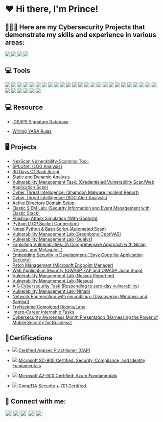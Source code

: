 <h1>❤️ Hi there, I'm Prince!</h1>

<h2>👨🏾‍💻 Here are my Cybersecurity Projects that demonstrate my skills and experience in various areas:</h2>

<a href="https://www.linkedin.com/in/prince-oruma-a0a724277/">
  <img src="https://img.shields.io/badge/-LinkedIn-0072b1?&style=for-the-badge&logo=linkedin&logoColor=white" />
</a>  
<a href="https://x.com/theprinceefe">
  <img src="https://img.shields.io/badge/-X-000000?&style=for-the-badge&logo=x&logoColor=white" />
</a>  
<a href="https://medium.com/@princeefeofficial">
  <img src="https://img.shields.io/badge/-Medium-000000?&style=for-the-badge&logo=medium&logoColor=white&background=ffffff" />
</a>  
<a href="https://youtube.com/@iamprinceefe?si=h87na8PPwrTdqZI4">
  <img src="https://img.shields.io/badge/-YouTube-FF0000?&style=for-the-badge&logo=youtube&logoColor=white" />
</a>

<h2>💻 Tools</h2>

<div><img src="https://img.shields.io/badge/-Nessus-0000FF?&style=for-the-badge&logo=security&logoColor=white" />
<img src="https://img.shields.io/badge/-Qualys-FF0000?&style=for-the-badge&logo=security&logoColor=white" />
<img src="https://img.shields.io/badge/-Nmap-ADD8E6?&style=for-the-badge&logo=nmap&logoColor=white" />
<img src="https://img.shields.io/badge/-OpenVAS-008000?&style=for-the-badge&logo=security&logoColor=white" />
<img src="https://img.shields.io/badge/-Wireshark-1679A7?&style=for-the-badge&logo=Wireshark&logoColor=white" />
<img src="https://img.shields.io/badge/-Burp%20Suite-F7A800?&style=for-the-badge&logo=burp&logoColor=white" />
<img src="https://img.shields.io/badge/-Metasploit-D00000?&style=for-the-badge&logo=security&logoColor=white" />
<img src="https://img.shields.io/badge/-Kali%20Linux-557C9F?&style=for-the-badge&logo=kali&logoColor=white" />
<img src="https://img.shields.io/badge/-OWASP%20ZAP-FF6600?&style=for-the-badge&logo=OWASP&logoColor=white" />
<img src="https://img.shields.io/badge/-Zeek-777BB4?&style=for-the-badge&logo=Zeek&logoColor=white" />
<img src="https://img.shields.io/badge/-Microsoft_Defender_for_Endpoint-00A4EF?&style=for-the-badge&logo=Microsoft&logoColor=white" />
<img src="https://img.shields.io/badge/-Microsoft_Sentinel-0078D4?&style=for-the-badge&logo=Microsoft&logoColor=white" />
<img src="https://img.shields.io/badge/-Splunk-000000?&style=for-the-badge&logo=Splunk&logoColor=white" />
<img src="https://img.shields.io/badge/-Elastic-005571?&style=for-the-badge&logo=Elastic&logoColor=white" />
<img src="https://img.shields.io/badge/-Python-306998?&style=for-the-badge&logo=python&logoColor=white" />
<img src="https://img.shields.io/badge/-Bash-4EAA25?style=for-the-badge&logo=gnu-bash&logoColor=white" />
<img src="https://img.shields.io/badge/-VirusTotal-0072C6?&style=for-the-badge&logo=virus-total&logoColor=white" />
<!-- Static Malware Analysis Tools -->
<img src="https://img.shields.io/badge/-IDA%20Pro-1E1E1E?&style=for-the-badge&logo=security&logoColor=white" />
<img src="https://img.shields.io/badge/-Ghidra-2D2926?&style=for-the-badge&logo=security&logoColor=white" />
<img src="https://img.shields.io/badge/-Radare2-55D3D1?&style=for-the-badge&logo=security&logoColor=white" />
<img src="https://img.shields.io/badge/-Binwalk-0066CC?&style=for-the-badge&logo=security&logoColor=white" />
<img src="https://img.shields.io/badge/-PEStudio-4B0082?&style=for-the-badge&logo=security&logoColor=white" />
<img src="https://img.shields.io/badge/-Yara-F4A300?&style=for-the-badge&logo=security&logoColor=white" />
<img src="https://img.shields.io/badge/-Strings-4D9DFF?&style=for-the-badge&logo=security&logoColor=white" />
<!-- Dynamic Malware Analysis Tools -->
<img src="https://img.shields.io/badge/-Cuckoo%20Sandbox-4F8A8B?&style=for-the-badge&logo=security&logoColor=white" />
<img src="https://img.shields.io/badge/-Remnux-008080?&style=for-the-badge&logo=security&logoColor=white" />
<img src="https://img.shields.io/badge/-Wireshark-1679A7?&style=for-the-badge&logo=Wireshark&logoColor=white" />
<img src="https://img.shields.io/badge/-Procmon-00B0B9?&style=for-the-badge&logo=windows&logoColor=white" />
<img src="https://img.shields.io/badge/-FireEye%20Helix-1D1D1B?&style=for-the-badge&logo=security&logoColor=white" />
<img src="https://img.shields.io/badge/-Sandboxie-D47D7F?&style=for-the-badge&logo=security&logoColor=white" />
<img src="https://img.shields.io/badge/-Any.run-F04F27?&style=for-the-badge&logo=security&logoColor=white" />

</div>




</div>

<h2>💻 Resource</h2>

- [IDS/IPS Signature Database](https://github.com/iamprinceefe/IDS-IPS-Signature-Database)

- [Writing YARA Rules](https://yara.readthedocs.io/en/stable/writingrules.html)


<h2>🖥 Projects</h2>

- [NexScan Vulnerability-Scanning Tool:](URL)
- [SPLUNK: (LOG Analysis)](https://github.com/iamprinceefe/SPLUNK-LOG-Analysis)
- [30 Days Of Bash Script](https://github.com/iamprinceefe/30DaysOfBashScript)
- [Static and Dynamic Analysis ](https://drive.google.com/drive/folders/1-7Ej5cSwSuVCc8tIcoXZPQi0EQOGiYWy)
- [Vulnerability Management Task: (Credentialed Vulnerability Scan/Web Application Scan) ](https://github.com/iamprinceefe/CYBLACK-Vulnerability-Management/blob/main/README.md)
- [Cyber Threat Intelligence: (Shamoon Malware Incident Report)](https://drive.google.com/drive/folders/1-49Doq_KuMtM1tJsmTKqSzqCVnB8ADMz)
- [Cyber Threat Intelligence: (SOC Alert Analysis) ](https://github.com/iamprinceefe/SOC-Alert-Analysis/blob/main/README.md)
- [Active Directory Domain Setup](https://github.com/iamprinceefe/Active-Directory-Domain-Setup/blob/main/README.md)
- [Elastic SIEM Lab: (Security Information and Event Management with Elastic Stack) ](https://github.com/iamprinceefe/Elastic-SIEM-LAB/blob/main/README.md)
- [Phishing Attack Simulation (With Gophish)](https://github.com/iamprinceefe/Phishing-Attack-Simulation)
- [Python (TCP Socket Connection)](https://github.com/iamprinceefe/python-TCP-socket)
- [Nmap Python & Bash Script (Automated Scan)](https://github.com/iamprinceefe/nmap-scan-scripts)
- [Vulnerability Management Lab (Greenbone OpenVAS)](https://github.com/iamprinceefe/Greenbone-OpenVAS/tree/main)
- [Vulnerability Management Lab (Qualys)](https://github.com/iamprinceefe/Qualys-Vulnerability-Mangement/tree/main)
- [Exploiting Vulnerabilities: (A Comprehensive Approach with Nmap, Nessus, and Metasploit )](https://github.com/iamprinceefe/Exploiting-Vulnerabilities/blob/main/README.md)
- [Embedding Security in Development ( Snyk Code for Application Security)](https://github.com/iamprinceefe/Snyk-Code-Application-Security-/tree/main)
- [Patch Management (Microsoft Endpoint Manager)](https://github.com/iamprinceefe/Patch-Management-Microsoft-Endpoint-Manager/tree/main)
- [Web Application Security (OWASP ZAP and OWASP Juice Shop)](https://github.com/iamprinceefe/OWwaspZAPLab/tree/main)
- [Vulnerability Management Lab (Nessus Reporting)](https://github.com/iamprinceefe/Vulnerability-Management-Blueteam-Nessus-/blob/main/README.md)
- [Vulnerability Management Lab (Nessus)](https://github.com/iamprinceefe/Vulnerability-Management/blob/main/README.md)
- [AIG Cybersecurity Task (Responding to zero-day vulnerability)](https://github.com/iamprinceefe/AIG-Cybersecurity-Task/blob/main/README.md)
- [Vulnerability Management Lab (Nmap)](https://github.com/iamprinceefe/Vulnerability-Management-Lab-Metasploit-/blob/main/README.md)
- [Network Enumeration with enum4linux: (Discovering Windows and Samba))](https://github.com/iamprinceefe/Network-Enumeration-with-enum4linux-Discovering-Windows-and-Samba-/blob/main/README.md)
 - [TryHackme Completed Rooms/Labs](https://tryhackme.com/p/iamprinceefe)
- [Intern-Career Internship Tasks](https://drive.google.com/drive/u/3/mobile/folders/1-LXefDXPZ5IF-Efb85CtHzOMYshgSC2d)
- [Cybersecurity Awareness Month Presentation (Harnessing the Power of Mobile Security for Business)](https://docs.google.com/file/d/1R-biEjjul1Z_pqc1DE_WSFvxT9rGDVC9/edit?usp=docslist_api&filetype=msword)





<h2> 🏅Certifications</h2>

-  <img src="https://img.shields.io/badge/-Certified%20AppSec%20Practitioner-%23FFA500?&style=for-the-badge&logo=security&logoColor=white" /> [Certified Appsec Practitioner (CAP)](https://drive.google.com/file/d/1i1BokEXr6PW4pxWh5vPh7bQOeBMubzSl/view) 

- <img src="https://img.shields.io/badge/-Microsoft%20SC%20900-0078D4?&style=for-the-badge&logo=Microsoft%20Azure&logoColor=white" /> [Microsoft SC-900 Certified: Security, Compliance, and Identity Fundamentals](https://www.credly.com/badges/0f0f1f2d-d110-4fec-9293-dc5c8701a603/public_url) 

- <img src="https://img.shields.io/badge/-Microsoft%20Azure%20900-0078D4?&style=for-the-badge&logo=Microsoft%20Azure&logoColor=white" /> [Microsoft AZ-900 Certified: Azure Fundamentals](https://credly.com/badges/ebeb7c04-db3c-4161-8906-345fc959e70c/twitter) 

- <img src="https://img.shields.io/badge/-Security%2B-FF0000?&style=for-the-badge&logo=CompTIA&logoColor=white" /> [CompTIA Security + 701 Certified](https://www.credly.com/badges/5bbf6cd1-b6f5-4ede-829a-f0d43005db6b/linked_in_profile) 





<h2> 🤳 Connect with me:</h2>

[<img align="left" alt="PrinceEfe | YouTube" width="22px" src="https://cdn.jsdelivr.net/npm/simple-icons@v3/icons/youtube.svg" />](https://youtube.com/@iamprinceefe?si=h87na8PPwrTdqZI4)
[<img align="left" alt="PrinceEfe | LinkedIn" width="22px" src="https://cdn.jsdelivr.net/npm/simple-icons@v3/icons/linkedin.svg" />](http://linkedin.com/in/prince-oruma-a0a724277)
[<img align="left" alt="PrinceEfe | Instagram" width="22px" src="https://cdn.jsdelivr.net/npm/simple-icons@v3/icons/instagram.svg" />](https://www.instagram.com/iamprinceefe/?igshid=OGQ5ZDc2ODk2ZA%3D%3D)
[<img align="left" alt="PrinceEfe | Twitter" width="22px" src="https://cdn.jsdelivr.net/npm/simple-icons@v3/icons/twitter.svg" />](https://twitter.com/theprinceefe)
[<img align="left" alt="PrinceEfe | TikTok" width="22px" src="https://cdn.jsdelivr.net/npm/simple-icons@v3/icons/tiktok.svg" />](https://www.tiktok.com/@iamprinceefe)

[twitter]: https://twitter.com/theprinceefe
[youtube]: https://youtube.com/@iamprinceefe?si=h87na8PPwrTdqZI4
[tiktok]:https://www.tiktok.com/@iamprinceefe
[instagram]:https://www.instagram.com/iamprinceefe/?igshid=OGQ5ZDc2ODk2ZA%3D%3D
[linkedin]: http://linkedin.com/in/prince-oruma-a0a724277

<!--
**joshmadakor1/joshmadakor1** is a ✨ _special_ ✨ repository because its `README.md` (this file) appears on your GitHub profile.

Here are some ideas to get you started:

- 🔭 I’m currently working on ...
- 🌱 I’m currently learning ...
- 👯 I’m looking to collaborate on ...
- 🤔 I’m looking for help with ...
- 💬 Ask me about ...
- 📫 How to reach me: ...
- 😄 Pronouns: ...
- ⚡ Fun fact: ...
-->
